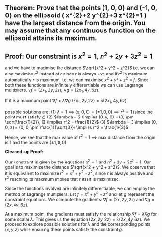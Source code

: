 ## Theorem: Prove that the points (1, 0, 0) and (-1, 0, 0) on the ellipsoid \( x^{2}+2 y^{2}+3 z^{2}=1 \) have the largest distance from the origin. You may assume that any continuous function on the ellipsoid attains its maximum.


## Proof: Our constraint is $x^2 = 1$, $n^2 + 2y + 3z^2 = 1$
and we have to maximise the distance $\sqrt{x^2 + y^2 + z^2}$ i.e. we can also maximise $r^2$ instead of $r$ since $r$ is always +ve and if $r^2$ is maximum automatically $r$ is maximum.
i.e. we can maximise $x^2 + y^2 + z^2 = f$.
Since both these functions are infinitely differentiable we can use Lagrange multipliers.
$\nabla f = (2x_1, 2y, 2z)$, $\nabla g = (2x_1, 4y, 6z)$.

If it is a maximum point
$\nabla f = \lambda \nabla g$
$(2x_1, 2y, 2z) = \lambda (2x_1, 4y, 6z)$

possible solutions are:
(1) $\lambda = 1  \implies (x,0,0) = (\pm 1, 0, 0) \implies r^2 = 1$ (since the point must satisfy $g$)
(2) $\lambda = 2 \implies (0, y, 0) = (0, \pm \sqrt{\frac{1}{2}}, 0) \implies r^2 = \frac{1}{2}$
(3) $\lambda = 3 \implies (0, 0, z) = (0, 0, \pm \frac{1}{\sqrt{3}}) \implies r^2 = \frac{1}{3}$ 

Hence, we see that the max value of $r^2=1$
$\implies$ max distance from the origin is 1
and the points are $(\pm 1, 0, 0)$

**Cleaned-up Proof:**

Our constraint is given by the equations  $x^2 = 1$ and $n^2 + 2y + 3z^2 = 1$.  Our goal is to maximize the distance $\sqrt{x^2 + y^2 + z^2}$. We observe that it is equivalent to maximize $r^2 = x^2 + y^2 + z^2$,  since $r$ is always positive and $r^2$ reaching its maximum implies that $r$ itself is maximized.

Since the functions involved are infinitely differentiable, we can employ the method of Lagrange multipliers.  Let  $f = x^2 + y^2 + z^2$ and let $g$ represent the constraint equations. We compute the gradients: $\nabla f = (2x, 2y, 2z)$ and $\nabla g = (2x, 4y, 6z)$. 

At a maximum point, the gradients must satisfy the relationship $\nabla f = \lambda \nabla g$ for some scalar $\lambda$. This gives us the equation $(2x, 2y, 2z) = \lambda (2x, 4y, 6z)$.  We proceed to explore possible solutions for $\lambda$ and the corresponding points $(x,y,z)$ while ensuring these points satisfy the constraint $g$. 
